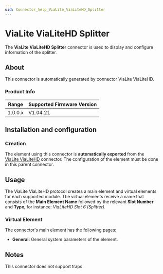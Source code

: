 ```yaml
---
uid: Connector_help_ViaLite_ViaLiteHD_Splitter
---
```


# ViaLite ViaLiteHD Splitter

The **ViaLite ViaLiteHD Splitter** connector is used to display and configure information of the splitter.

## About

This connector is automatically generated by connector ViaLite ViaLiteHD.

### Product Info

| Range | Supported Firmware Version |
|------------------|-----------------------------|
| 1.0.0.x          | V1.04.21                    |

## Installation and configuration

### Creation

The element using this connector is **automatically exported** from the [ViaLite ViaLiteHD](xref:Connector_help_ViaLite_ViaLiteHD) connector. The configuration of the element must be done in this parent connector.

## Usage

The ViaLite ViaLiteHD protocol creates a main element and virtual elements for each supported module. The virtual elements receive a name that consists of the **Main Element Name** followed by the relevant **Slot Number** and **Type**, for instance: *ViaLiteHD Slot 6 (Splitter)*.

### Virtual Element

The connector's main element has the following pages:

- **General**: General system parameters of the element.

## Notes

This connector does not support traps
